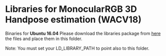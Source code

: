 # Libraries for MonocularRGB 3D Handpose estimation (WACV18) 

Binaries for **Ubuntu 16.04**
Please download the libraries package from [here](http://cvrlcode.ics.forth.gr/files/wacv18/wacv18_libs_v1.0.tgz)
the files and place them in this folder.


Note: You must set your LD_LIBRARY_PATH to point also to this folder.

